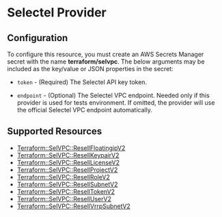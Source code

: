 # Selectel Provider

## Configuration

To configure this resource, you must create an AWS Secrets Manager secret with the name **terraform/selvpc**. The below arguments may be included as the key/value or JSON properties in the secret:

* `token` - (Required) The Selectel API key token.

* `endpoint` - (Optional) The Selectel VPC endpoint. Needed only if this provider
  is used for tests environment. If omitted, the provider will use the official
  Selectel VPC endpoint automatically.


## Supported Resources

* [Terraform::SelVPC::ResellFloatingipV2](ResellFloatingipV2.md)
* [Terraform::SelVPC::ResellKeypairV2](ResellKeypairV2.md)
* [Terraform::SelVPC::ResellLicenseV2](ResellLicenseV2.md)
* [Terraform::SelVPC::ResellProjectV2](ResellProjectV2.md)
* [Terraform::SelVPC::ResellRoleV2](ResellRoleV2.md)
* [Terraform::SelVPC::ResellSubnetV2](ResellSubnetV2.md)
* [Terraform::SelVPC::ResellTokenV2](ResellTokenV2.md)
* [Terraform::SelVPC::ResellUserV2](ResellUserV2.md)
* [Terraform::SelVPC::ResellVrrpSubnetV2](ResellVrrpSubnetV2.md)
